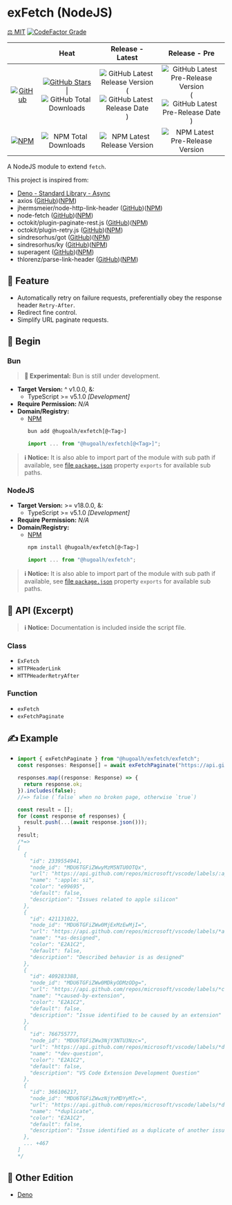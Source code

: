 # exFetch (NodeJS)

[⚖️ MIT](./LICENSE.md)
[![CodeFactor Grade](https://img.shields.io/codefactor/grade/github/hugoalh-studio/exfetch-nodejs?label=Grade&logo=codefactor&logoColor=ffffff&style=flat-square "CodeFactor Grade")](https://www.codefactor.io/repository/github/hugoalh-studio/exfetch-nodejs)

|  | **Heat** | **Release - Latest** | **Release - Pre** |
|:-:|:-:|:-:|:-:|
| [![GitHub](https://img.shields.io/badge/GitHub-181717?logo=github&logoColor=ffffff&style=flat-square "GitHub")](https://github.com/hugoalh-studio/exfetch-nodejs) | [![GitHub Stars](https://img.shields.io/github/stars/hugoalh-studio/exfetch-nodejs?label=&logoColor=ffffff&style=flat-square "GitHub Stars")](https://github.com/hugoalh-studio/exfetch-nodejs/stargazers) \| ![GitHub Total Downloads](https://img.shields.io/github/downloads/hugoalh-studio/exfetch-nodejs/total?label=&style=flat-square "GitHub Total Downloads") | ![GitHub Latest Release Version](https://img.shields.io/github/release/hugoalh-studio/exfetch-nodejs?sort=semver&label=&style=flat-square "GitHub Latest Release Version") (![GitHub Latest Release Date](https://img.shields.io/github/release-date/hugoalh-studio/exfetch-nodejs?label=&style=flat-square "GitHub Latest Release Date")) | ![GitHub Latest Pre-Release Version](https://img.shields.io/github/release/hugoalh-studio/exfetch-nodejs?include_prereleases&sort=semver&label=&style=flat-square "GitHub Latest Pre-Release Version") (![GitHub Latest Pre-Release Date](https://img.shields.io/github/release-date-pre/hugoalh-studio/exfetch-nodejs?label=&style=flat-square "GitHub Latest Pre-Release Date")) |
| [![NPM](https://img.shields.io/badge/NPM-CB3837?logo=npm&logoColor=ffffff&style=flat-square "NPM")](https://www.npmjs.com/package/@hugoalh/exfetch) | ![NPM Total Downloads](https://img.shields.io/npm/dt/@hugoalh/exfetch?label=&style=flat-square "NPM Total Downloads") | ![NPM Latest Release Version](https://img.shields.io/npm/v/@hugoalh/exfetch/latest?label=&style=flat-square "NPM Latest Release Version") | ![NPM Latest Pre-Release Version](https://img.shields.io/npm/v/@hugoalh/exfetch/pre?label=&style=flat-square "NPM Latest Pre-Release Version") |

A NodeJS module to extend `fetch`.

This project is inspired from:

- [Deno - Standard Library - Async](https://deno.land/std/async)
- axios ([GitHub](https://github.com/axios/axios))([NPM](https://www.npmjs.com/package/axios))
- jhermsmeier/node-http-link-header ([GitHub](https://github.com/jhermsmeier/node-http-link-header))([NPM](https://www.npmjs.com/package/http-link-header))
- node-fetch ([GitHub](https://github.com/node-fetch/node-fetch))([NPM](https://www.npmjs.com/package/node-fetch))
- octokit/plugin-paginate-rest.js ([GitHub](https://github.com/octokit/plugin-paginate-rest.js))([NPM](https://www.npmjs.com/package/@octokit/plugin-paginate-rest))
- octokit/plugin-retry.js ([GitHub](https://github.com/octokit/plugin-retry.js))([NPM](https://www.npmjs.com/package/@octokit/plugin-retry))
- sindresorhus/got ([GitHub](https://github.com/sindresorhus/got))([NPM](https://www.npmjs.com/package/got))
- sindresorhus/ky ([GitHub](https://github.com/sindresorhus/ky))([NPM](https://www.npmjs.com/package/ky))
- superagent ([GitHub](https://github.com/ladjs/superagent))([NPM](https://www.npmjs.com/package/superagent))
- thlorenz/parse-link-header ([GitHub](https://github.com/thlorenz/parse-link-header))([NPM](https://www.npmjs.com/package/parse-link-header))

## 🌟 Feature

- Automatically retry on failure requests, preferentially obey the response header `Retry-After`.
- Redirect fine control.
- Simplify URL paginate requests.

## 🔰 Begin

### Bun

> **🧪 Experimental:** Bun is still under development.

- **Target Version:** ^ v1.0.0, &:
  - TypeScript >= v5.1.0 *\[Development\]*
- **Require Permission:** *N/A*
- **Domain/Registry:**
  - [NPM](https://www.npmjs.com/package/@hugoalh/exfetch)
    ```sh
    bun add @hugoalh/exfetch[@<Tag>]
    ```
    ```js
    import ... from "@hugoalh/exfetch[@<Tag>]";
    ```

> **ℹ️ Notice:** It is also able to import part of the module with sub path if available, see [file `package.json`](./package.json) property `exports` for available sub paths.

### NodeJS

- **Target Version:** >= v18.0.0, &:
  - TypeScript >= v5.1.0 *\[Development\]*
- **Require Permission:** *N/A*
- **Domain/Registry:**
  - [NPM](https://www.npmjs.com/package/@hugoalh/exfetch)
    ```sh
    npm install @hugoalh/exfetch[@<Tag>]
    ```
    ```js
    import ... from "@hugoalh/exfetch";
    ```

> **ℹ️ Notice:** It is also able to import part of the module with sub path if available, see [file `package.json`](./package.json) property `exports` for available sub paths.

## 🧩 API (Excerpt)

> **ℹ️ Notice:** Documentation is included inside the script file.

### Class

- `ExFetch`
- `HTTPHeaderLink`
- `HTTPHeaderRetryAfter`

### Function

- `exFetch`
- `exFetchPaginate`

## ✍️ Example

- ```ts
  import { exFetchPaginate } from "@hugoalh/exfetch/exfetch";
  const responses: Response[] = await exFetchPaginate("https://api.github.com/repos/microsoft/vscode/labels?per_page=100");

  responses.map((response: Response) => {
    return response.ok;
  }).includes(false);
  //=> false (`false` when no broken page, otherwise `true`)

  const result = [];
  for (const response of responses) {
    result.push(...(await response.json()));
  }
  result;
  /*=>
  [
    {
      "id": 2339554941,
      "node_id": "MDU6TGFiZWwyMzM5NTU0OTQx",
      "url": "https://api.github.com/repos/microsoft/vscode/labels/:apple:%20si",
      "name": ":apple: si",
      "color": "e99695",
      "default": false,
      "description": "Issues related to apple silicon"
    },
    {
      "id": 421131022,
      "node_id": "MDU6TGFiZWw0MjExMzEwMjI=",
      "url": "https://api.github.com/repos/microsoft/vscode/labels/*as-designed",
      "name": "*as-designed",
      "color": "E2A1C2",
      "default": false,
      "description": "Described behavior is as designed"
    },
    {
      "id": 409283388,
      "node_id": "MDU6TGFiZWw0MDkyODMzODg=",
      "url": "https://api.github.com/repos/microsoft/vscode/labels/*caused-by-extension",
      "name": "*caused-by-extension",
      "color": "E2A1C2",
      "default": false,
      "description": "Issue identified to be caused by an extension"
    },
    {
      "id": 766755777,
      "node_id": "MDU6TGFiZWw3NjY3NTU3Nzc=",
      "url": "https://api.github.com/repos/microsoft/vscode/labels/*dev-question",
      "name": "*dev-question",
      "color": "E2A1C2",
      "default": false,
      "description": "VS Code Extension Development Question"
    },
    {
      "id": 366106217,
      "node_id": "MDU6TGFiZWwzNjYxMDYyMTc=",
      "url": "https://api.github.com/repos/microsoft/vscode/labels/*duplicate",
      "name": "*duplicate",
      "color": "E2A1C2",
      "default": false,
      "description": "Issue identified as a duplicate of another issue(s)"
    },
    ... +467
  ]
  */
  ```

## 🔗 Other Edition

- [Deno](https://github.com/hugoalh-studio/exfetch-deno)
